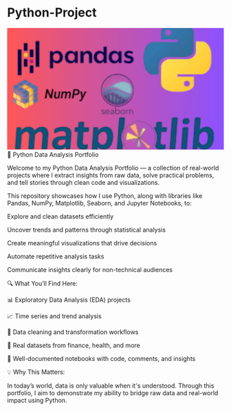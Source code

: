# Python-Project
<img src="python project.png" alt="" /></a>
🐍 Python Data Analysis Portfolio

Welcome to my Python Data Analysis Portfolio — a collection of real-world projects where I extract insights from raw data, solve practical problems, and tell stories through clean code and visualizations.

This repository showcases how I use Python, along with libraries like Pandas, NumPy, Matplotlib, Seaborn, and Jupyter Notebooks, to:

Explore and clean datasets efficiently

Uncover trends and patterns through statistical analysis

Create meaningful visualizations that drive decisions

Automate repetitive analysis tasks

Communicate insights clearly for non-technical audiences

🔍 What You’ll Find Here:

📊 Exploratory Data Analysis (EDA) projects

📈 Time series and trend analysis

🧹 Data cleaning and transformation workflows

📌 Real datasets from finance, health, and more

📁 Well-documented notebooks with code, comments, and insights

💡 Why This Matters:

In today’s world, data is only valuable when it's understood. Through this portfolio, I aim to demonstrate my ability to bridge raw data and real-world impact using Python.

										
